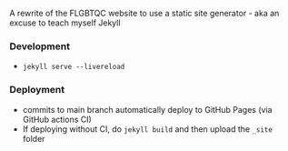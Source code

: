 A rewrite of the FLGBTQC website to use a static site generator - aka an excuse to teach myself Jekyll

### Development
- `jekyll serve --livereload`

### Deployment
- commits to main branch automatically deploy to GitHub Pages (via GitHub actions CI)
- If deploying without CI, do `jekyll build` and then upload the `_site` folder
